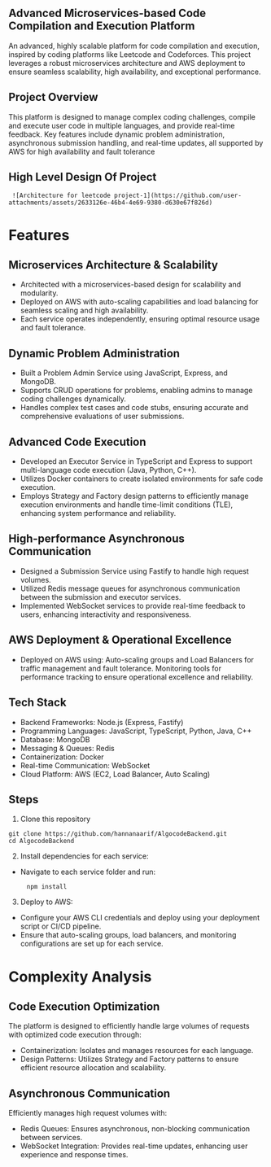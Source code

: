 ## Advanced Microservices-based Code Compilation and Execution Platform
An advanced, highly scalable platform for code compilation and execution, inspired by coding platforms like Leetcode and Codeforces. This project leverages a robust microservices architecture and AWS deployment to ensure seamless scalability, high availability, and exceptional performance.

## Project Overview
This platform is designed to manage complex coding challenges, compile and execute user code in multiple languages, and provide real-time feedback. Key features include dynamic problem administration, asynchronous submission handling, and real-time updates, all supported by AWS for high availability and fault tolerance

## High Level Design Of Project
     ![Architecture for leetcode project-1](https://github.com/user-attachments/assets/2633126e-46b4-4e69-9380-d630e67f826d)

# Features

## Microservices Architecture & Scalability
 - Architected with a microservices-based design for scalability and modularity.
 - Deployed on AWS with auto-scaling capabilities and load balancing for seamless scaling and high availability.
 - Each service operates independently, ensuring optimal resource usage and fault tolerance.

## Dynamic Problem Administration
 - Built a Problem Admin Service using JavaScript, Express, and MongoDB.
 - Supports CRUD operations for problems, enabling admins to manage coding challenges dynamically.
 - Handles complex test cases and code stubs, ensuring accurate and comprehensive evaluations of user submissions.

## Advanced Code Execution
 - Developed an Executor Service in TypeScript and Express to support multi-language code execution (Java, Python, C++).
 - Utilizes Docker containers to create isolated environments for safe code execution.
 - Employs Strategy and Factory design patterns to efficiently manage execution environments and handle time-limit conditions (TLE), enhancing system performance and reliability. 

## High-performance Asynchronous Communication
 - Designed a Submission Service using Fastify to handle high request volumes.
 - Utilized Redis message queues for asynchronous communication between the submission and executor services.
 - Implemented WebSocket services to provide real-time feedback to users, enhancing interactivity and responsiveness.

## AWS Deployment & Operational Excellence
 - Deployed on AWS using:
    Auto-scaling groups and Load Balancers for traffic management and fault tolerance.
    Monitoring tools for performance tracking to ensure operational excellence and reliability.

## Tech Stack
 - Backend Frameworks: Node.js (Express, Fastify)
 - Programming Languages: JavaScript, TypeScript, Python, Java, C++
 - Database: MongoDB
 - Messaging & Queues: Redis
 - Containerization: Docker
 - Real-time Communication: WebSocket
 - Cloud Platform: AWS (EC2, Load Balancer, Auto Scaling)

## Steps 
1. Clone this repository
  ```
git clone https://github.com/hannanaarif/AlgocodeBackend.git
cd AlgocodeBackend

```
2. Install dependencies for each service:
- Navigate to each service folder and run:
```
     npm install

```
3. Deploy to AWS:
- Configure your AWS CLI credentials and deploy using your deployment script or CI/CD pipeline.
- Ensure that auto-scaling groups, load balancers, and monitoring configurations are set up for each service.

# Complexity Analysis
## Code Execution Optimization
The platform is designed to efficiently handle large volumes of requests with optimized code execution through:

  - Containerization: Isolates and manages resources for each language.
  - Design Patterns: Utilizes Strategy and Factory patterns to ensure efficient resource allocation and scalability.

## Asynchronous Communication
Efficiently manages high request volumes with:

  - Redis Queues: Ensures asynchronous, non-blocking communication between services.
  - WebSocket Integration: Provides real-time updates, enhancing user experience and response times.



